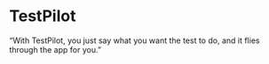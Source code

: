 # TestPilot
“With TestPilot, you just say what you want the test to do, and it flies through the app for you.”
